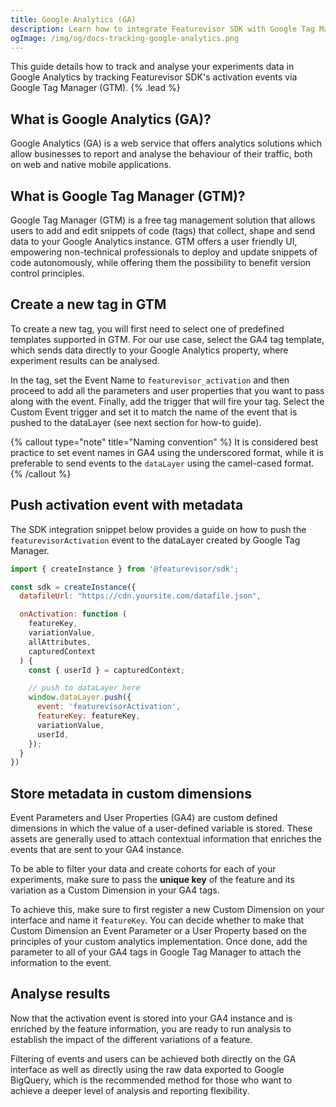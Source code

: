 ```yaml
---
title: Google Analytics (GA)
description: Learn how to integrate Featurevisor SDK with Google Tag Manager & Google Analytics
ogImage: /img/og/docs-tracking-google-analytics.png
---
```


This guide details how to track and analyse your experiments data in Google Analytics by tracking Featurevisor SDK's activation events via Google Tag Manager (GTM). {% .lead %}

## What is Google Analytics (GA)?

Google Analytics (GA) is a web service that offers analytics solutions which allow businesses to report and analyse the behaviour of their traffic, both on web and native mobile applications.

## What is Google Tag Manager (GTM)?

Google Tag Manager (GTM) is a free tag management solution that allows users to add and edit snippets of code (tags) that collect, shape and send data to your Google Analytics instance. GTM offers a user friendly UI, empowering non-technical professionals to deploy and update snippets of code autonomously, while offering them the possibility to benefit version control principles.

## Create a new tag in GTM

To create a new tag, you will first need to select one of predefined templates supported in GTM. For our use case, select the GA4 tag template, which sends data directly to your Google Analytics property, where experiment results can be analysed.

In the tag, set the Event Name to `featurevisor_activation` and then proceed to add all the parameters and user properties that you want to pass along with the event. Finally, add the trigger that will fire your tag. Select the Custom Event trigger and set it to match the name of the event that is pushed to the dataLayer (see next section for how-to guide).

{% callout type="note" title="Naming convention" %}
It is considered best practice to set event names in GA4 using the underscored format, while it is preferable to send events to the `dataLayer` using the camel-cased format.
{% /callout %}

## Push activation event with metadata

The SDK integration snippet below provides a guide on how to push the `featurevisorActivation` event to the dataLayer created by Google Tag Manager.

```js
import { createInstance } from '@featurevisor/sdk';

const sdk = createInstance({
  datafileUrl: "https://cdn.yoursite.com/datafile.json",

  onActivation: function (
    featureKey,
    variationValue,
    allAttributes,
    capturedContext
  ) {
    const { userId } = capturedContext;

    // push to dataLayer here
    window.dataLayer.push({
      event: 'featurevisorActivation',
      featureKey: featureKey,
      variationValue,
      userId,
    });
  }
})
```

## Store metadata in custom dimensions

Event Parameters and User Properties (GA4) are custom defined dimensions in which the value of a user-defined variable is stored. These assets are generally used to attach contextual information that enriches the events that are sent to your GA4 instance.

To be able to filter your data and create cohorts for each of your experiments, make sure to pass the **unique key** of the feature and its variation as a Custom Dimension in your GA4 tags.

To achieve this, make sure to first register a new Custom Dimension on your interface and name it `featureKey`. You can decide whether to make that Custom Dimension an Event Parameter or a User Property based on the principles of your custom analytics implementation. Once done, add the parameter to all of your GA4 tags in Google Tag Manager to attach the information to the event.

## Analyse results

Now that the activation event is stored into your GA4 instance and is enriched by the feature information, you are ready to run analysis to establish the impact of the different variations of a feature.

Filtering of events and users can be achieved both directly on the GA interface as well as directly using the raw data exported to Google BigQuery, which is the recommended method for those who want to achieve a deeper level of analysis and reporting flexibility.
